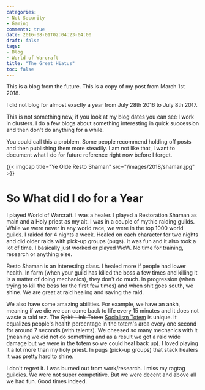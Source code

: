 ```yaml
---
categories:
- Not Security
- Gaming
comments: true
date: 2016-08-01T02:04:23-04:00
draft: false
tags:
- Blog
- World of Warcraft
title: "The Great Hiatus"
toc: false
---
```


This is a blog from the future. This is a copy of my post from March 1st 2018.

I did not blog for almost exactly a year from July 28th 2016 to July 8th 2017.

This is not something new, if you look at my blog dates you can see I work in clusters. I do a few blogs about something interesting in quick succession and then don't do anything for a while.

You could call this a problem. Some people recommend holding off posts and then publishing them more steadily. I am not like that, I want to document what I do for future reference right now before I forget.

<!--more-->

{{< imgcap title="Ye Olde Resto Shaman" src="/images/2018/shaman.jpg" >}}

# So What did I do for a Year
I played World of Warcraft. I was a healer. I played a Restoration Shaman as main and a Holy priest as my alt. I was in a couple of mythic raiding guilds. While we were never in any world race, we were in the top 1000 world guilds. I raided for 4 nights a week. Healed on each character for two nights and did older raids with pick-up groups (pugs). It was fun and it also took a lot of time. I basically just worked or played WoW. No time for training, research or anything else.

Resto Shaman is an interesting class. I healed more if people had lower health. In farm (when your guild has killed the boss a few times and killing it is a matter of doing mechanics), they don't do much. In progression (when trying to kill the boss for the first few times) and when shit goes south, we shine. We are great at raid healing and saving the raid.

We also have some amazing abilities. For example, we have an ankh, meaning if we die we can come back to life every 15 minutes and it does not waste a raid rez. The ~~Spirit Link Totem~~ [Socialism Totem](http://www.wowhead.com/spell=98008/spirit-link-totem) is unique. It equalizes people's health percentage in the totem's area every one second for around 7 seconds (with talents). We cheesed so many mechanics with it (meaning we did not do something and as a result we got a raid wide damage but we were in the totem so we could heal back up). I loved playing it a lot more than my holy priest. In pugs (pick-up groups) that stack healers it was pretty hard to shine.

I don't regret it. I was burned out from work/research. I miss my ragtag guildies. We were not super competitive. But we were decent and above all we had fun. Good times indeed.

